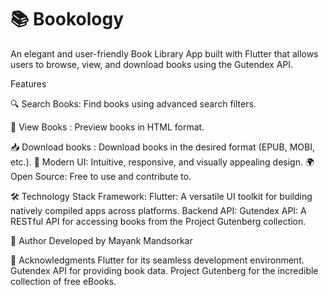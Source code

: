 # 📚 Bookology

An elegant and user-friendly Book Library App built with Flutter that allows users to browse, view, and download books using the Gutendex API.

Features

🔍 Search Books: Find books using advanced search filters.

📖 View Books : Preview books  in HTML format.

📥 Download books : Download books in the desired format (EPUB, MOBI, etc.).
🎨 Modern UI: Intuitive, responsive, and visually appealing design.
🌍 Open Source: Free to use and contribute to.


🛠️ Technology Stack
Framework:
Flutter: A versatile UI toolkit for building natively compiled apps across platforms.
Backend API:
Gutendex API: A RESTful API for accessing books from the Project Gutenberg collection.

👤 Author
Developed by Mayank Mandsorkar

🌟 Acknowledgments
Flutter for its seamless development environment.
Gutendex API for providing book data.
Project Gutenberg for the incredible collection of free eBooks.


